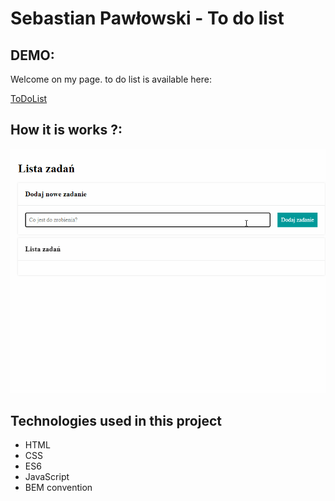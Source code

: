 # Sebastian Pawłowski - To do list

## DEMO:

Welcome on my page. to do list is available here:

[ToDoList](https://zibo27.github.io/zadanie_7/)

## How it is works ?: 
![lista zadań](https://github.com/zibo27/zadanie_7/blob/main/images/lista%20zadan.gif?raw=true)

## Technologies used in this project

- HTML
- CSS
- ES6
- JavaScript
- BEM convention